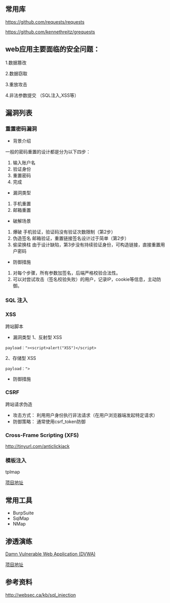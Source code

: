 ## 常用库
https://github.com/requests/requests

https://github.com/kennethreitz/grequests


## web应用主要面临的安全问题：

1.数据篡改

2.数据窃取

3.重放攻击

4.非法参数提交 （SQL注入,XSS等）

## 漏洞列表

### 重置密码漏洞

- 背景介绍

一般的密码重置的设计都是分为以下四步：

1. 输入账户名
2. 验证身份
3. 重置密码
4. 完成

- 漏洞类型
1. 手机重置
2. 邮箱重置

- 破解场景
1. 爆破
手机验证，验证码没有验证次数限制（第2步）
2. 伪造签名
邮箱验证，重置链接签名设计过于简单（第2步）
3. 偷梁换柱
由于设计缺陷，第3步没有持续验证身份，可构造链接，直接重置用户密码

- 防御措施
1. 对每个步骤，所有参数加签名，后端严格校验合法性。
2. 可以对尝试攻击（签名校验失败）的用户，记录IP，cookie等信息，主动防御。

### SQL 注入



### XSS
跨站脚本

- 漏洞类型
1、反射型 XSS
```
payload："><script>alert("XSS")</script>
```
2、存储型 XSS
```
payload：">
```

- 防御措施


### CSRF
跨站请求伪造

- 攻击方式：
    利用用户身份执行非法请求（在用户浏览器端发起特定请求）
- 防御策略：
    通常使用csrf_token防御



### Cross-Frame Scripting (XFS) 

http://tinyurl.com/anticlickjack


### 模板注入

tplmap

[项目地址](https://github.com/epinna/tplmap)


## 常用工具

- BurpSuite
- SqlMap
- NMap


## 渗透演练

[Damn Vulnerable Web Application (DVWA)](http://www.dvwa.co.uk/)

[项目地址](https://github.com/ethicalhack3r/DVWA)


## 参考资料

http://websec.ca/kb/sql_injection
